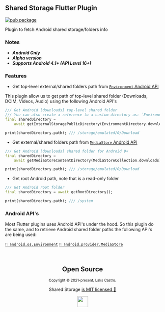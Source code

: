 ## Shared Storage Flutter Plugin

[![pub package](https://img.shields.io/pub/v/shared_storage.svg)](https://pub.dartlang.org/packages/shared_storage)

Plugin to fetch Android shared storage/folders info

### Notes

- _**Android Only**_
- _**Alpha version**_
- _**Supports Android 4.1+ (API Level 16+)**_

### Features

- Get top-level external/shared folders path from [`Environment` Android API](https://developer.android.com/reference/android/os/Environment)

This plugin allow us to get path of top-level shared folder (Downloads, DCIM, Videos, Audio) using the following Android API's

```dart
/// Get Android [downloads] top-level shared folder
/// You can also create a reference to a custom directory as: `EnvironmentDirectory.custom('Custom Folder')`
final sharedDirectory = 
    await getExternalStoragePublicDirectory(EnvironmentDirectory.downloads); 

print(sharedDirectory.path); /// /storage/emulated/0/Download
```

- Get external/shared folders path from [`MediaStore` Android API](https://developer.android.com/training/data-storage/shared/media)

```dart
/// Get Android [downloads] shared folder for Android 9+
final sharedDirectory = 
    await getMediaStoreContentDirectory(MediaStoreCollection.downloads);

print(sharedDirectory.path); /// /storage/emulated/0/Download
```

- Get root Android path, note that is a read-only folder

```dart
/// Get Android root folder
final sharedDirectory = await getRootDirectory();

print(sharedDirectory.path); /// /system
```

### Android API's

Most Flutter plugins uses Android API's under the hood. So this plugin do the same, and to retrieve Android shared folder paths the following API's are being used:

[`🔗 android.os.Environment`](https://developer.android.com/reference/android/os/Environment#summary) [`🔗 android.provider.MediaStore`](https://developer.android.com/reference/android/provider/MediaStore#summary)

<br>

<h2 align="center">
  Open Source
</h2>
<p align="center">
  <sub>Copyright © 2021-present, Laks Castro.</sub>
</p>
<p align="center">Shared Storage <a href="https://github.com/LaksCastro/shared-storage/blob/master/LICENSE.md">is MIT licensed 💖</a></p>
<p align="center">
  <img src="https://user-images.githubusercontent.com/51419598/141711483-9b0f9f2b-a46d-4de1-a15f-c6c99b552ef4.png" width="35" />
</p>
